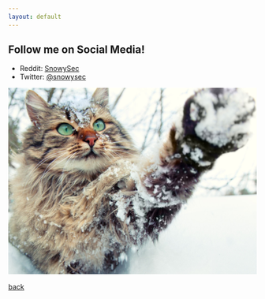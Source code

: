 ```yaml
---
layout: default
---
```


## Follow me on Social Media!

- Reddit: [SnowySec](https://www.reddit.com/user/SnowySec)
- Twitter: [@snowysec](https://twitter.com/snowysec)

![Image of Snowy Cat](/assets/images/snow_kitty.jpg)

[back](./)
